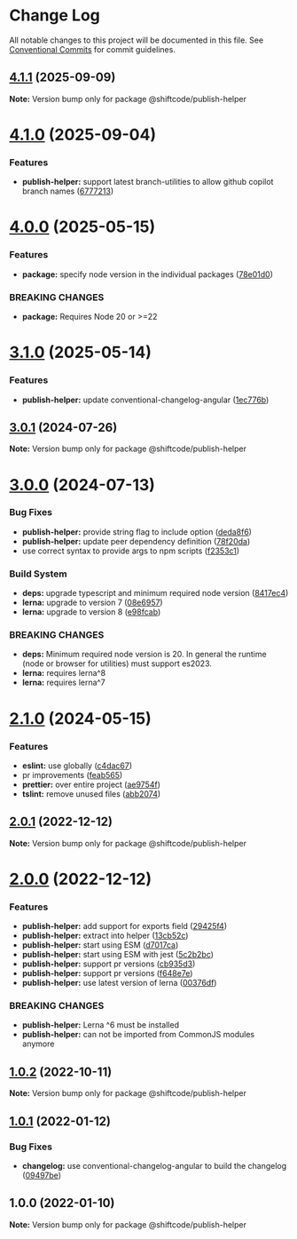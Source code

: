 # Change Log

All notable changes to this project will be documented in this file.
See [Conventional Commits](https://conventionalcommits.org) for commit guidelines.

## [4.1.1](https://github.com/shiftcode/sc-commons-public/compare/@shiftcode/publish-helper@4.1.0...@shiftcode/publish-helper@4.1.1) (2025-09-09)

**Note:** Version bump only for package @shiftcode/publish-helper

# [4.1.0](https://github.com/shiftcode/sc-commons-public/compare/@shiftcode/publish-helper@4.0.0...@shiftcode/publish-helper@4.1.0) (2025-09-04)

### Features

- **publish-helper:** support latest branch-utilities to allow github copilot branch names ([6777213](https://github.com/shiftcode/sc-commons-public/commit/67772138cc2070ed5f5cd8ce8630dbd9aadfbbfc))

# [4.0.0](https://github.com/shiftcode/sc-commons-public/compare/@shiftcode/publish-helper@3.1.0...@shiftcode/publish-helper@4.0.0) (2025-05-15)

### Features

- **package:** specify node version in the individual packages ([78e01d0](https://github.com/shiftcode/sc-commons-public/commit/78e01d0be016e22584a17e7c021cc1b4408c4d1f))

### BREAKING CHANGES

- **package:** Requires Node 20 or >=22

# [3.1.0](https://github.com/shiftcode/sc-commons-public/compare/@shiftcode/publish-helper@3.0.1...@shiftcode/publish-helper@3.1.0) (2025-05-14)

### Features

- **publish-helper:** update conventional-changelog-angular ([1ec776b](https://github.com/shiftcode/sc-commons-public/commit/1ec776b3f0017dcad90e92376afcdd11ab77e418))

## [3.0.1](https://github.com/shiftcode/sc-commons-public/compare/@shiftcode/publish-helper@3.0.0...@shiftcode/publish-helper@3.0.1) (2024-07-26)

**Note:** Version bump only for package @shiftcode/publish-helper

# [3.0.0](https://github.com/shiftcode/sc-commons-public/compare/@shiftcode/publish-helper@2.1.0...@shiftcode/publish-helper@3.0.0) (2024-07-13)

### Bug Fixes

- **publish-helper:** provide string flag to include option ([deda8f6](https://github.com/shiftcode/sc-commons-public/commit/deda8f637cd0965331a3a57f620e9af18f27b866))
- **publish-helper:** update peer dependency definition ([78f20da](https://github.com/shiftcode/sc-commons-public/commit/78f20da81c715b6f459e056362729cf6917b954e))
- use correct syntax to provide args to npm scripts ([f2353c1](https://github.com/shiftcode/sc-commons-public/commit/f2353c18daeecc44bcbf7c31c29730a06bddc8be))

### Build System

- **deps:** upgrade typescript and minimum required node version ([8417ec4](https://github.com/shiftcode/sc-commons-public/commit/8417ec403de6f33fa50caa96692a29c32c186b0e))
- **lerna:** upgrade to version 7 ([08e6957](https://github.com/shiftcode/sc-commons-public/commit/08e6957d5f233916161eeae3f7f5eba79ebfd095))
- **lerna:** upgrade to version 8 ([e98fcab](https://github.com/shiftcode/sc-commons-public/commit/e98fcab2c750297b1a9d37c406dfda5d82596887))

### BREAKING CHANGES

- **deps:** Minimum required node version is 20. In general the runtime (node or browser for utilities) must support es2023.
- **lerna:** requires lerna^8
- **lerna:** requires lerna^7

# [2.1.0](https://github.com/shiftcode/sc-commons-public/compare/@shiftcode/publish-helper@2.0.1...@shiftcode/publish-helper@2.1.0) (2024-05-15)

### Features

- **eslint:** use globally ([c4dac67](https://github.com/shiftcode/sc-commons-public/commit/c4dac67b437955c0fb67bc69e1cfa8c337092b44))
- pr improvements ([feab565](https://github.com/shiftcode/sc-commons-public/commit/feab5657bb50fb8a60036b512746e14c51c6aa6a))
- **prettier:** over entire project ([ae9754f](https://github.com/shiftcode/sc-commons-public/commit/ae9754fa1267c6f481ef727ba2a8d7dcc0d98f1e))
- **tslint:** remove unused files ([abb2074](https://github.com/shiftcode/sc-commons-public/commit/abb2074c05b363ecff51473eff1a9feacfb534cc))

## [2.0.1](https://github.com/shiftcode/sc-commons-public/compare/@shiftcode/publish-helper@2.0.0...@shiftcode/publish-helper@2.0.1) (2022-12-12)

**Note:** Version bump only for package @shiftcode/publish-helper

# [2.0.0](https://github.com/shiftcode/sc-commons-public/compare/@shiftcode/publish-helper@1.0.2...@shiftcode/publish-helper@2.0.0) (2022-12-12)

### Features

- **publish-helper:** add support for exports field ([29425f4](https://github.com/shiftcode/sc-commons-public/commit/29425f470eaa77dd5e046c7a4bb2cb0cbad96f45))
- **publish-helper:** extract into helper ([13cb52c](https://github.com/shiftcode/sc-commons-public/commit/13cb52ce70f2efbb66d0ddcbc8aa8323196362b2))
- **publish-helper:** start using ESM ([d7017ca](https://github.com/shiftcode/sc-commons-public/commit/d7017ca7e7aadbaa4da54c0425ce2cc3a957d34a))
- **publish-helper:** start using ESM with jest ([5c2b2bc](https://github.com/shiftcode/sc-commons-public/commit/5c2b2bc5c862763831c514584244318bc48c099c))
- **publish-helper:** support pr versions ([cb935d3](https://github.com/shiftcode/sc-commons-public/commit/cb935d3f444be16d92452525d39672f5de11c41b))
- **publish-helper:** support pr versions ([f648e7e](https://github.com/shiftcode/sc-commons-public/commit/f648e7ef50d6dbdace65ef8460c3bb4861b51950))
- **publish-helper:** use latest version of lerna ([00376df](https://github.com/shiftcode/sc-commons-public/commit/00376dfedcd9663599f00d63f1dbfb2c89d6b5a2))

### BREAKING CHANGES

- **publish-helper:** Lerna ^6 must be installed
- **publish-helper:** can not be imported from CommonJS modules anymore

## [1.0.2](https://github.com/shiftcode/sc-commons-public/compare/@shiftcode/publish-helper@1.0.1...@shiftcode/publish-helper@1.0.2) (2022-10-11)

**Note:** Version bump only for package @shiftcode/publish-helper

## [1.0.1](https://github.com/shiftcode/sc-commons-public/compare/@shiftcode/publish-helper@1.0.0...@shiftcode/publish-helper@1.0.1) (2022-01-12)

### Bug Fixes

- **changelog:** use conventional-changelog-angular to build the changelog ([09497be](https://github.com/shiftcode/sc-commons-public/commit/09497be67a73ba020428d55710e34dcafd58073f))

## 1.0.0 (2022-01-10)

**Note:** Version bump only for package @shiftcode/publish-helper
